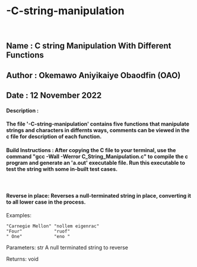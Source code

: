 # -C-string-manipulation

<br/>

## Name : C string Manipulation With Different Functions
## Author : Okemawo Aniyikaiye Obaodfin (OAO)
## Date : 12 November 2022
#### Description : 
#### The file '-C-string-manipulation' contains five functions that manipulate strings and characters in differnts ways, comments can be viewed in the c file for description of each function. 

#### Build Instructions : After copying the C file to your terminal, use the command "gcc -Wall -Werror C_String_Manipulation.c" to compile the c program and generate an 'a.out' executable file. Run this executable to test the string with some in-built test cases. 

<br/>


#### Reverse in place: Reverses a null-terminated string in place, converting it to all lower case in the process.
  
   Examples:
  
    "Carnegie Mellon" "nollem eigenrac"
    "Four"            "ruof"
    " One"            "eno "
  
   Parameters:
     str   A null terminated string to reverse
   
   Returns:
     void

<br/>

<br/>  

